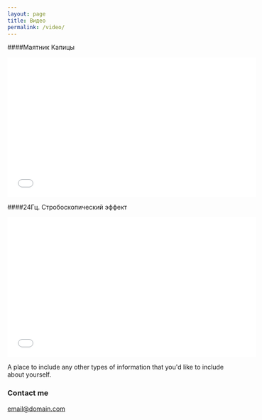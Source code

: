 ```yaml
---
layout: page
title: Видео
permalink: /video/
---
```

####Маятник Капицы
<iframe width="560" height="315" src="//www.youtube.com/embed/u_-KCEhA1bU" frameborder="0" allowfullscreen></iframe>

####24Гц. Стробоскопический эффект


<iframe width="560" height="315" src="//www.youtube.com/embed/wKsAs4TONFc" frameborder="0" allowfullscreen></iframe>



A place to include any other types of information that you'd like to include about yourself. 

### Contact me

[email@domain.com](mailto:email@domain.com)
